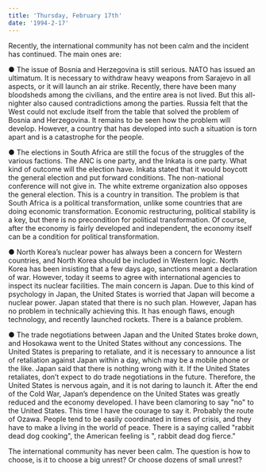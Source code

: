 ```yaml
---
title: 'Thursday, February 17th'
date: '1994-2-17'
---
```

Recently, the international community has not been calm and the incident has continued. The main ones are:

● The issue of Bosnia and Herzegovina is still serious. NATO has issued an ultimatum. It is necessary to withdraw heavy weapons from Sarajevo in all aspects, or it will launch an air strike. Recently, there have been many bloodsheds among the civilians, and the entire area is not lived. But this all-nighter also caused contradictions among the parties. Russia felt that the West could not exclude itself from the table that solved the problem of Bosnia and Herzegovina. It remains to be seen how the problem will develop. However, a country that has developed into such a situation is torn apart and is a catastrophe for the people.

● The elections in South Africa are still the focus of the struggles of the various factions. The ANC is one party, and the Inkata is one party. What kind of outcome will the election have. Inkata stated that it would boycott the general election and put forward conditions. The non-national conference will not give in. The white extreme organization also opposes the general election. This is a country in transition. The problem is that South Africa is a political transformation, unlike some countries that are doing economic transformation. Economic restructuring, political stability is a key, but there is no precondition for political transformation. Of course, after the economy is fairly developed and independent, the economy itself can be a condition for political transformation.

● North Korea’s nuclear power has always been a concern for Western countries, and North Korea should be included in Western logic. North Korea has been insisting that a few days ago, sanctions meant a declaration of war. However, today it seems to agree with international agencies to inspect its nuclear facilities. The main concern is Japan. Due to this kind of psychology in Japan, the United States is worried that Japan will become a nuclear power. Japan stated that there is no such plan. However, Japan has no problem in technically achieving this. It has enough flaws, enough technology, and recently launched rockets. There is a balance problem.

● The trade negotiations between Japan and the United States broke down, and Hosokawa went to the United States without any concessions. The United States is preparing to retaliate, and it is necessary to announce a list of retaliation against Japan within a day, which may be a mobile phone or the like. Japan said that there is nothing wrong with it. If the United States retaliates, don’t expect to do trade negotiations in the future. Therefore, the United States is nervous again, and it is not daring to launch it. After the end of the Cold War, Japan’s dependence on the United States was greatly reduced and the economy developed. I have been clamoring to say "no" to the United States. This time I have the courage to say it. Probably the route of Ozawa. People tend to be easily coordinated in times of crisis, and they have to make a living in the world of peace. There is a saying called "rabbit dead dog cooking", the American feeling is ", rabbit dead dog fierce."

The international community has never been calm. The question is how to choose, is it to choose a big unrest? Or choose dozens of small unrest?